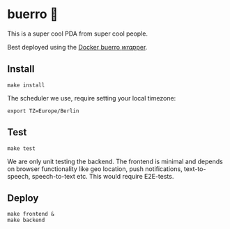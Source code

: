 # buerro 🌯

This is a super cool PDA from super cool people.

Best deployed using the [Docker buerro *wrap*per](https://github.com/mariushegele/buerro_docker).

## Install

```
make install
```

The scheduler we use, require setting your local timezone:

```
export TZ=Europe/Berlin
```

## Test

```
make test
```

We are only unit testing the backend. The frontend is minimal and depends on browser functionality like geo location, push notifications, text-to-speech, speech-to-text etc. This would require E2E-tests.

## Deploy

```
make frontend &
make backend
```
